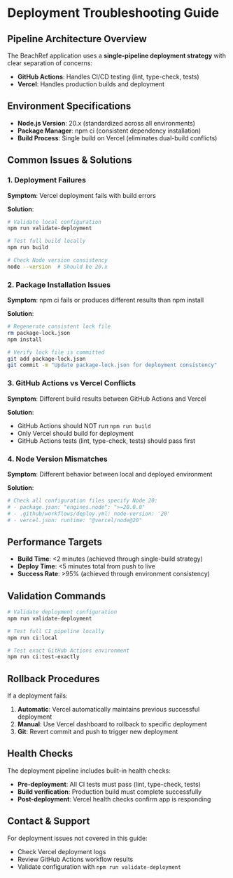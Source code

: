 # Deployment Troubleshooting Guide

## Pipeline Architecture Overview

The BeachRef application uses a **single-pipeline deployment strategy** with clear separation of concerns:

- **GitHub Actions**: Handles CI/CD testing (lint, type-check, tests)
- **Vercel**: Handles production builds and deployment

## Environment Specifications

- **Node.js Version**: 20.x (standardized across all environments)
- **Package Manager**: npm ci (consistent dependency installation)
- **Build Process**: Single build on Vercel (eliminates dual-build conflicts)

## Common Issues & Solutions

### 1. Deployment Failures

**Symptom**: Vercel deployment fails with build errors

**Solution**:
```bash
# Validate local configuration
npm run validate-deployment

# Test full build locally
npm run build

# Check Node version consistency
node --version  # Should be 20.x
```

### 2. Package Installation Issues

**Symptom**: npm ci fails or produces different results than npm install

**Solution**:
```bash
# Regenerate consistent lock file
rm package-lock.json
npm install

# Verify lock file is committed
git add package-lock.json
git commit -m "Update package-lock.json for deployment consistency"
```

### 3. GitHub Actions vs Vercel Conflicts

**Symptom**: Different build results between GitHub Actions and Vercel

**Solution**:
- GitHub Actions should NOT run `npm run build`
- Only Vercel should build for deployment
- GitHub Actions tests (lint, type-check, tests) should pass first

### 4. Node Version Mismatches

**Symptom**: Different behavior between local and deployed environment

**Solution**:
```bash
# Check all configuration files specify Node 20:
# - package.json: "engines.node": ">=20.0.0"
# - .github/workflows/deploy.yml: node-version: '20'
# - vercel.json: runtime: "@vercel/node@20"
```

## Performance Targets

- **Build Time**: <2 minutes (achieved through single-build strategy)
- **Deploy Time**: <5 minutes total from push to live
- **Success Rate**: >95% (achieved through environment consistency)

## Validation Commands

```bash
# Validate deployment configuration
npm run validate-deployment

# Test full CI pipeline locally
npm run ci:local

# Test exact GitHub Actions environment
npm run ci:test-exactly
```

## Rollback Procedures

If a deployment fails:

1. **Automatic**: Vercel automatically maintains previous successful deployment
2. **Manual**: Use Vercel dashboard to rollback to specific deployment
3. **Git**: Revert commit and push to trigger new deployment

## Health Checks

The deployment pipeline includes built-in health checks:

- **Pre-deployment**: All CI tests must pass (lint, type-check, tests)
- **Build verification**: Production build must complete successfully
- **Post-deployment**: Vercel health checks confirm app is responding

## Contact & Support

For deployment issues not covered in this guide:

- Check Vercel deployment logs
- Review GitHub Actions workflow results  
- Validate configuration with `npm run validate-deployment`